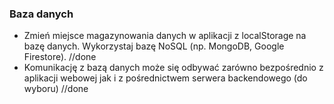 ### Baza danych
- Zmień miejsce magazynowania danych w aplikacji z localStorage na bazę danych. Wykorzystaj bazę NoSQL (np. MongoDB, Google Firestore). //done
- Komunikację z bazą danych może się odbywać zarówno bezpośrednio z aplikacji webowej jak i z pośrednictwem serwera backendowego (do wyboru) //done
